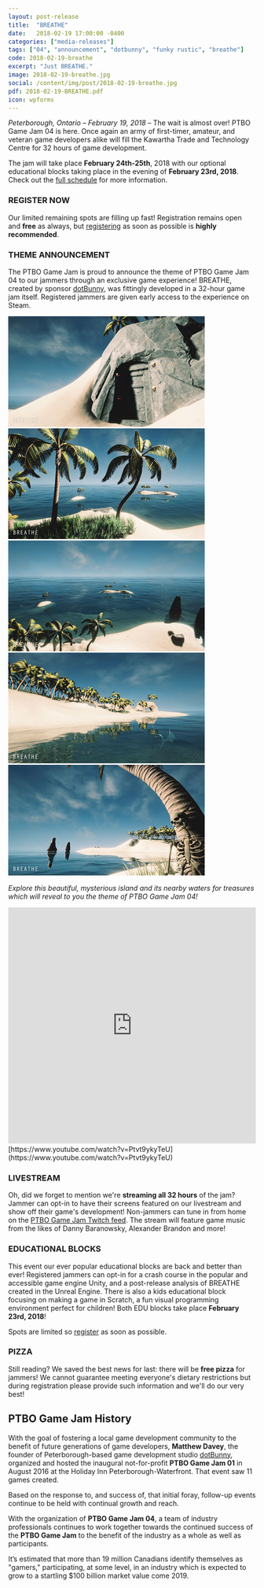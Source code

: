 ```yaml
---
layout: post-release
title:  "BREATHE"
date:   2018-02-19 17:00:00 -0400
categories: ["media-releases"]
tags: ["04", "announcement", "dotbunny", "funky rustic", "breathe"]
code: 2018-02-19-breathe
excerpt: "Just BREATHE."
image: 2018-02-19-breathe.jpg
social: /content/img/post/2018-02-19-breathe.jpg
pdf: 2018-02-19-BREATHE.pdf
icon: wpforms
---
```

_Peterborough, Ontario – February 19, 2018_ – The wait is almost over! PTBO Game Jam 04 is here. Once again an army of first-timer, amateur, and veteran game developers alike will fill the Kawartha Trade and Technology Centre for 32 hours of game development.
  
The jam will take place **February 24th-25th**, 2018 with our optional educational blocks taking place in the evening of **February 23rd, 2018**. Check out the <a href="http://ptbogamejam.com/event/schedule/">full schedule</a> for more information.
  
### REGISTER NOW
Our limited remaining spots are filling up fast! Registration remains open and **free** as always, but <a href="https://ptbogamejam04.eventbrite.ca/">registering</a> as soon as possible is **highly recommended**.
  
### THEME ANNOUNCEMENT 
The PTBO Game Jam is proud to announce the theme of PTBO Game Jam 04 to our jammers through an exclusive game experience! BREATHE, created by sponsor <a href="http://dotbunny.com">dotBunny</a>, was fittingly developed in a 32-hour game jam itself. Registered jammers are given early access to the experience on Steam.
   
<a href="http://ptbogamejam.com/files/events/04/BREATHE-00.jpg"><img class="release-image" hdpi="true" src="/content/img/event/04/release/BREATHE-00.jpg"></a>
<a href="http://ptbogamejam.com/files/events/04/BREATHE-01.jpg"><img class="release-image" hdpi="false" src="/content/img/event/04/release/BREATHE-01.jpg"></a>
<a href="http://ptbogamejam.com/files/events/04/BREATHE-02.jpg"><img class="release-image" hdpi="false" src="/content/img/event/04/release/BREATHE-02.jpg"></a>
<a href="http://ptbogamejam.com/files/events/04/BREATHE-03.jpg"><img class="release-image" hdpi="false" src="/content/img/event/04/release/BREATHE-03.jpg"></a>
<a href="http://ptbogamejam.com/files/events/04/BREATHE-04.jpg"><img class="release-image" hdpi="false" src="/content/img/event/04/release/BREATHE-04.jpg"></a>
  
*Explore this beautiful, mysterious island and its nearby waters for treasures which will reveal to you the theme of PTBO Game Jam 04!*

<iframe class="release-video" id="release-video" src="https://www.youtube.com/embed/Ptvt9ykyTeU" frameborder="0" webkitAllowFullScreen mozallowfullscreen allowFullScreen width="100%" height="480"></iframe>
[https://www.youtube.com/watch?v=Ptvt9ykyTeU](https://www.youtube.com/watch?v=Ptvt9ykyTeU)

### LIVESTREAM  
Oh, did we forget to mention we're **streaming all 32 hours** of the jam? Jammer can opt-in to have their screens featured on our livestream and show off their game's development! Non-jammers can tune in from home on the <a href="https://www.twitch.tv/ptbogamejam">PTBO Game Jam Twitch feed</a>. The stream will feature game music from the likes of Danny Baranowsky, Alexander Brandon and more!
  
### EDUCATIONAL BLOCKS
This event our ever popular educational blocks are back and better than ever! Registered jammers can opt-in for a crash course in the popular and accessible game engine Unity, and a post-release analysis of BREATHE created in the Unreal Engine. There is also a kids educational block focusing on making a game in Scratch, a fun visual programming environment perfect for children! Both EDU blocks take place **February 23rd, 2018**!
  
Spots are limited so <a href="https://ptbogamejam04.eventbrite.ca/">register</a> as soon as possible.
  
### PIZZA
Still reading? We saved the best news for last: there will be **free pizza** for jammers! We cannot guarantee meeting everyone's dietary restrictions but during registration please provide such information and we'll do our very best!
  
## PTBO Game Jam History
  
With the goal of fostering a local game development community to the benefit of future generations of game developers, **Matthew Davey**, the founder of Peterborough-based game development studio [dotBunny](http://dotbunny.com), organized and hosted the inaugural not-for-profit **PTBO Game Jam 01** in August 2016 at the Holiday Inn Peterborough-Waterfront. That event saw 11 games created.
  
Based on the response to, and success of, that initial foray, follow-up events continue to be held with continual growth and reach.
  
With the organization of **PTBO Game Jam 04**, a team of industry professionals continues to work together towards the continued success of the **PTBO Game Jam** to the benefit of the industry as a whole as well as participants. 
  
It’s estimated that more than 19 million Canadians identify themselves as "gamers," participating, at some level, in an industry which is expected to grow to a startling $100 billion market value come 2019.